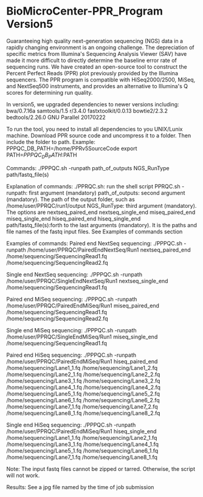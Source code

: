 # BioMicroCenter-PPR_Program Version5
Guaranteeing high quality next-generation sequencing (NGS) data in a rapidly changing environment is an ongoing challenge. The depreciation of specific metrics from Illumina's Sequencing Analysis Viewer (SAV) have made it more difficult to directly determine the baseline error rate of sequencing runs. We have created an open-source tool to construct the Percent Perfect Reads (PPR) plot previously provided by the Illumina sequencers. The PPR program is compatible with HiSeq2000/2500, MiSeq, and NextSeq500 instruments, and provides an alternative to Illumina's Q scores for determining run quality.

In version5, we upgraded dependencies to newer versions including:
bwa/0.7.16a
samtools/1.5
r/3.4.0
fastxtoolkit/0.0.13
bowtie2/2.3.2
bedtools/2.26.0
GNU Parallel 20170222

To run the tool, you need to install all dependencies to you UNIX/Lunix machine. Download PPR source code and uncompress it to a folder. Then include the folder to path.
Example: 
PPPQC_DB_PATH=/home/PPRv5SourceCode
export PATH=$PPPQC_DB_PATH:$PATH

Commands:
./PPPQC.sh -runpath path_of_outputs NGS_RunType path/fastq_file(s)

Explanation of commands:
./PPRQC.sh: run the shell script PPRQC.sh
-runpath: first argument (mandatory)
path_of_outputs: second argument (mandatory). The path of the output folder, such as /home/user/PPRQC/run1/output
NGS_RunType: third argument (mandatory). The options are 
      nextseq_paired_end
      nextseq_single_end
      miseq_paired_end
      miseq_single_end
      hiseq_paired_end
      hiseq_single_end
path/fastq_file(s):forth to the last arguments (mandatory). It is the paths and file names of the fastq input files. See Examples of commands section

Examples of commands:
Paired end NextSeq sequencing:
./PPPQC.sh -runpath /home/user/PPRQC/PairedEndNextSeq/Run1 nextseq_paired_end /home/sequencing/SequencingRead1.fq /home/sequencing/SequencingRead2.fq

Single end NextSeq sequencing:
./PPPQC.sh -runpath /home/user/PPRQC/SingleEndNextSeq/Run1 nextseq_single_end /home/sequencing/SequencingRead1.fq

Paired end MiSeq sequencing:
./PPPQC.sh -runpath /home/user/PPRQC/PairedEndMiSeq/Run1 miseq_paired_end /home/sequencing/SequencingRead1.fq /home/sequencing/SequencingRead2.fq

Single end MiSeq sequencing:
./PPPQC.sh -runpath /home/user/PPRQC/SingleEndMiSeq/Run1 miseq_single_end /home/sequencing/SequencingRead1.fq

Paired end HiSeq sequencing:
./PPPQC.sh -runpath /home/user/PPRQC/PairedEndMiSeq/Run1 hiseq_paired_end /home/sequencing/Lane1_1.fq /home/sequencing/Lane1_2.fq /home/sequencing/Lane2_1.fq /home/sequencing/Lane2_2.fq /home/sequencing/Lane3_1.fq /home/sequencing/Lane3_2.fq /home/sequencing/Lane4_1.fq /home/sequencing/Lane4_2.fq /home/sequencing/Lane5_1.fq /home/sequencing/Lane5_2.fq /home/sequencing/Lane6_1.fq /home/sequencing/Lane6_2.fq /home/sequencing/Lane7_1.fq /home/sequencing/Lane7_2.fq /home/sequencing/Lane8_1.fq /home/sequencing/Lane8_2.fq

Single end HiSeq sequencing:
./PPPQC.sh -runpath /home/user/PPRQC/PairedEndMiSeq/Run1 hiseq_single_end /home/sequencing/Lane1_1.fq /home/sequencing/Lane2_1.fq /home/sequencing/Lane3_1.fq /home/sequencing/Lane4_1.fq /home/sequencing/Lane5_1.fq /home/sequencing/Lane6_1.fq /home/sequencing/Lane7_1.fq /home/sequencing/Lane8_1.fq

Note:
The input fastq files cannot be zipped or tarred. Otherwise, the script will not work.

Results:
See a jpg file named by the time of job submission
